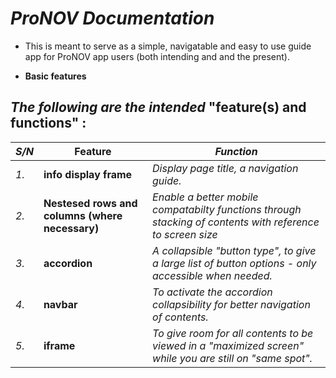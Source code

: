 # _ProNOV Documentation_

* This is meant to serve as a simple, navigatable and easy to use guide app for ProNOV app users (both intending and and the present). 

* __Basic features__

_The following are the intended_ "feature(s) and functions" :
-

_*S/N*_ | __Feature__ | *Function*
-|-|-
_*1.*_ | __info display frame__ | *Display page title, a navigation guide.*
_*2.*_ | __Nestesed rows and columns (where necessary)__ | *Enable a better mobile compatabilty functions through stacking of contents with reference to screen size*
_*3.*_ | __accordion__ | *A collapsible "button type", to give a large list of button options - only accessible when needed.*
_*4.*_ | __navbar__ | *To activate the accordion collapsibility for better navigation of contents.*
_*5.*_ | __iframe__ | *To give room  for all contents to be viewed in a "maximized screen" while you are still on "same spot".*

